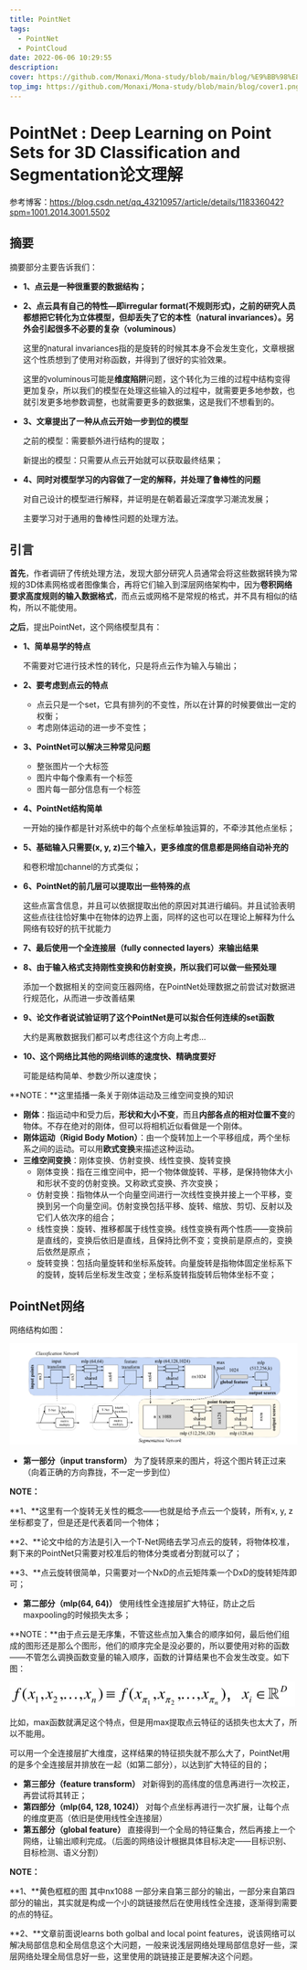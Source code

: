 ```yaml
---
title: PointNet
tags:
  - PointNet
  - PointCloud
date: 2022-06-06 10:29:55
description:
cover: https://github.com/Monaxi/Mona-study/blob/main/blog/%E9%BB%98%E8%AE%A4%E5%9B%BE%E7%89%87.png?raw=true
top_img: https://github.com/Monaxi/Mona-study/blob/main/blog/cover1.png?raw=true
---
```


# PointNet : Deep Learning on Point Sets for 3D Classification and Segmentation论文理解

参考博客：https://blog.csdn.net/qq_43210957/article/details/118336042?spm=1001.2014.3001.5502

## 摘要

摘要部分主要告诉我们：

- **1、点云是一种很重要的数据结构；**

- **2、点云具有自己的特性—即irregular format(不规则形式)，之前的研究人员都想把它转化为立体模型，但却丢失了它的本性（natural invariances）。另外会引起很多不必要的复杂（voluminous）**

  这里的natural invariances指的是旋转的时候其本身不会发生变化，文章根据这个性质想到了使用对称函数，并得到了很好的实验效果。

  这里的voluminous可能是**维度陷阱**问题，这个转化为三维的过程中结构变得更加复杂，所以我们的模型在处理这些输入的过程中，就需要更多地参数，也就引发更多地参数调整，也就需要更多的数据集，这是我们不想看到的。

- **3、文章提出了一种从点云开始一步到位的模型**

  之前的模型：需要额外进行结构的提取；

  新提出的模型：只需要从点云开始就可以获取最终结果；

- **4、同时对模型学习的内容做了一定的解释，并处理了鲁棒性的问题**

  对自己设计的模型进行解释，并证明是在朝着最近深度学习潮流发展；

  主要学习对于通用的鲁棒性问题的处理方法。

## 引言

**首先**，作者调研了传统处理方法，发现大部分研究人员通常会将这些数据转换为常规的3D体素网格或者图像集合，再将它们输入到深层网络架构中，因为**卷积网络要求高度规则的输入数据格式**，而点云或网格不是常规的格式，并不具有相似的结构，所以不能使用。

**之后**，提出PointNet，这个网络模型具有：

- **1、简单易学的特点**

  不需要对它进行技术性的转化，只是将点云作为输入与输出；

- **2、要考虑到点云的特点**

  - 点云只是一个set，它具有排列的不变性，所以在计算的时候要做出一定的权衡；
  - 考虑刚体运动的进一步不变性；

- **3、PointNet可以解决三种常见问题**

  - 整张图片一个大标签
  - 图片中每个像素有一个标签
  - 图片每一部分信息有一个标签

- **4、PointNet结构简单**

  一开始的操作都是针对系统中的每个点坐标单独运算的，不牵涉其他点坐标；

- **5、基础输入只需要(x, y, z)三个输入，更多维度的信息都是网络自动补充的**

  和卷积增加channel的方式类似；

- **6、PointNet的前几层可以提取出一些特殊的点**

  这些点富含信息，并且可以依据提取出他的原因对其进行编码。并且试验表明这些点往往恰好集中在物体的边界上面，同样的这也可以在理论上解释为什么网络有较好的抗干扰能力

- **7、最后使用一个全连接层（fully connected layers）来输出结果**

- **8、由于输入格式支持刚性变换和仿射变换，所以我们可以做一些预处理**

  添加一个数据相关的空间变压器网络，在PointNet处理数据之前尝试对数据进行规范化，从而进一步改善结果

- **9、论文作者说试验证明了这个PointNet是可以拟合任何连续的set函数**

  大约是离散数据我们都可以考虑往这个方向上考虑…

- **10、这个网络比其他的网络训练的速度快、精确度要好**

  可能是结构简单、参数少所以速度快；

**NOTE：**这里插播一条关于刚体运动及三维空间变换的知识

- **刚体**：指运动中和受力后，**形状和大小不变**，而且**内部各点的相对位置不变**的物体。不存在绝对的刚体，但可以将相机近似看做是一个刚体。
- **刚体运动（Rigid Body Motion）**：由一个旋转加上一个平移组成，两个坐标系之间的运动。可以用**欧式变换**来描述这种运动。
- **三维空间变换**：刚体变换、仿射变换、线性变换、旋转变换
  - 刚体变换：指在三维空间中，把一个物体做旋转、平移，是保持物体大小和形状不变的仿射变换。又称欧式变换、齐次变换；
  - 仿射变换：指物体从一个向量空间进行一次线性变换并接上一个平移，变换到另一个向量空间。仿射变换包括平移、旋转、缩放、剪切、反射以及它们人依次序的组合；
  - 线性变换：旋转、推移都属于线性变换。线性变换有两个性质——变换前是直线的，变换后依旧是直线，且保持比例不变；变换前是原点的，变换后依然是原点；
  - 旋转变换：包括向量旋转和坐标系旋转。向量旋转是指物体固定坐标系下的旋转，旋转后坐标发生改变；坐标系旋转指旋转后物体坐标不变；

## PointNet网络

网络结构如图：

![](../images/PointNet/PointNet%E7%BB%93%E6%9E%84%E5%9B%BE.png)

- **第一部分（input transform）**    为了旋转原来的图片，将这个图片转正过来（向着正确的方向靠拢，不一定一步到位）

**NOTE：**

**1、**这里有一个旋转无关性的概念——也就是给予点云一个旋转，所有x, y, z坐标都变了，但是还是代表着同一个物体；

**2、**论文中给的方法是引入一个T-Net网络去学习点云的旋转，将物体校准，剩下来的PointNet只需要对校准后的物体分类或者分割就可以了；

**3、**点云旋转很简单，只需要对一个NxD的点云矩阵乘一个DxD的旋转矩阵即可；

- **第二部分（mlp(64, 64)）**    使用线性全连接层扩大特征，防止之后maxpooling的时候损失太多；

**NOTE：**由于点云是无序集，不管这些点加入集合的顺序如何，最后他们组成的图形还是那么个图形，他们的顺序完全是没必要的，所以要使用对称的函数——不管怎么调换函数变量的输入顺序，函数的计算结果也不会发生改变。如下图：

<img src="../images/PointNet/20210629205637916.png" alt="20210629205637916" style="zoom:50%;" />

比如，max函数就满足这个特点，但是用max提取点云特征的话损失也太大了，所以不能用。

可以用一个全连接层扩大维度，这样结果的特征损失就不那么大了，PointNet用的是多个全连接层并排放在一起（如第二部分），以达到扩大特征的目的；



- **第三部分（feature transform）**    对新得到的高纬度的信息再进行一次校正，再尝试将其转正；
- **第四部分（mlp(64, 128, 1024)）**    对每个点坐标再进行一次扩展，让每个点的维度更高（依旧是使用线性全连接层）
- **第五部分（global feature）**    直接得到一个全局的特征集合，然后再接上一个网络，让输出顺利完成。（后面的网络设计根据具体目标决定——目标识别、目标检测、语义分割）

**NOTE：**

**1、**黄色框框的图 其中nx1088 一部分来自第三部分的输出，一部分来自第四部分的输出，其实就是构成一个小的跳链接然后在使用线性全连接，逐渐得到需要的点的特征。

**2、**文章前面说learns both golbal and local point features，说该网络可以解决局部信息和全局信息这个大问题，一般来说浅层网络处理局部信息好一些，深层网络处理全局信息好一些，这里使用的跳链接正是要解决这个问题。



